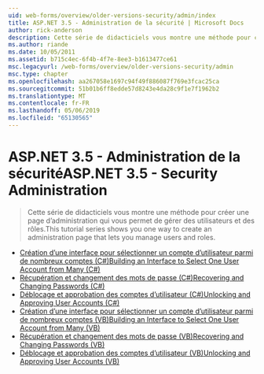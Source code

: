 ```yaml
---
uid: web-forms/overview/older-versions-security/admin/index
title: ASP.NET 3.5 - Administration de la sécurité | Microsoft Docs
author: rick-anderson
description: Cette série de didacticiels vous montre une méthode pour créer une page d’administration qui vous permet de gérer des utilisateurs et des rôles.
ms.author: riande
ms.date: 10/05/2011
ms.assetid: b715c4ec-6f4b-4f7e-8ee3-b1613477ce61
msc.legacyurl: /web-forms/overview/older-versions-security/admin
msc.type: chapter
ms.openlocfilehash: aa267058e1697c94f49f886087f769e3fcac25ca
ms.sourcegitcommit: 51b01b6ff8edde57d8243e4da28c9f1e7f1962b2
ms.translationtype: MT
ms.contentlocale: fr-FR
ms.lasthandoff: 05/06/2019
ms.locfileid: "65130565"
---
```

# <a name="aspnet-35---security-administration"></a><span data-ttu-id="37425-103">ASP.NET 3.5 - Administration de la sécurité</span><span class="sxs-lookup"><span data-stu-id="37425-103">ASP.NET 3.5 - Security Administration</span></span>

> <span data-ttu-id="37425-104">Cette série de didacticiels vous montre une méthode pour créer une page d’administration qui vous permet de gérer des utilisateurs et des rôles.</span><span class="sxs-lookup"><span data-stu-id="37425-104">This tutorial series shows you one way to create an administration page that lets you manage users and roles.</span></span>

- [<span data-ttu-id="37425-105">Création d’une interface pour sélectionner un compte d’utilisateur parmi de nombreux comptes (C#)</span><span class="sxs-lookup"><span data-stu-id="37425-105">Building an Interface to Select One User Account from Many (C#)</span></span>](building-an-interface-to-select-one-user-account-from-many-cs.md)
- [<span data-ttu-id="37425-106">Récupération et changement des mots de passe (C#)</span><span class="sxs-lookup"><span data-stu-id="37425-106">Recovering and Changing Passwords (C#)</span></span>](recovering-and-changing-passwords-cs.md)
- [<span data-ttu-id="37425-107">Déblocage et approbation des comptes d’utilisateur (C#)</span><span class="sxs-lookup"><span data-stu-id="37425-107">Unlocking and Approving User Accounts (C#)</span></span>](unlocking-and-approving-user-accounts-cs.md)
- [<span data-ttu-id="37425-108">Création d’une interface pour sélectionner un compte d’utilisateur parmi de nombreux comptes (VB)</span><span class="sxs-lookup"><span data-stu-id="37425-108">Building an Interface to Select One User Account from Many (VB)</span></span>](building-an-interface-to-select-one-user-account-from-many-vb.md)
- [<span data-ttu-id="37425-109">Récupération et changement des mots de passe (VB)</span><span class="sxs-lookup"><span data-stu-id="37425-109">Recovering and Changing Passwords (VB)</span></span>](recovering-and-changing-passwords-vb.md)
- [<span data-ttu-id="37425-110">Déblocage et approbation des comptes d’utilisateur (VB)</span><span class="sxs-lookup"><span data-stu-id="37425-110">Unlocking and Approving User Accounts (VB)</span></span>](unlocking-and-approving-user-accounts-vb.md)
